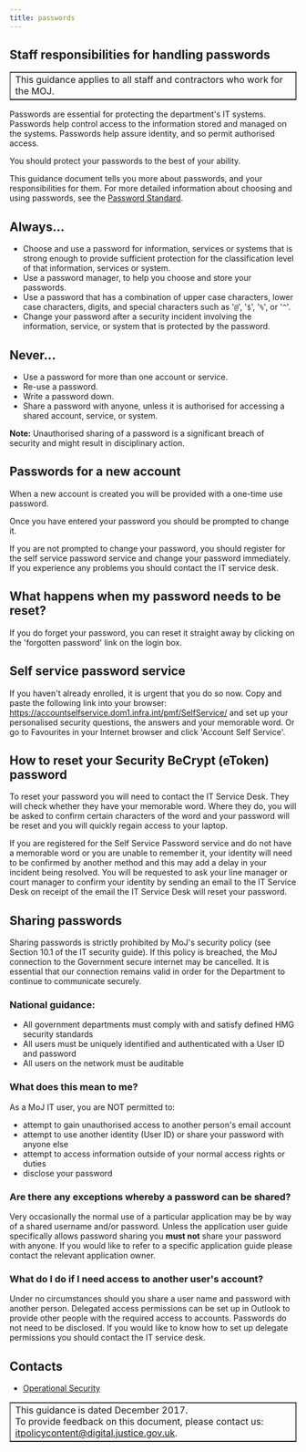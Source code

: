 ```yaml
---
title: passwords
---
```


## Staff responsibilities for handling passwords

<table border='1'>
<tr>
<td>This guidance applies to all staff and contractors who work for the MOJ.</td>
</tr>
</table>

[ps]: https://intranet.justice.gov.uk/guidance/security/it-computer-security/ict-security-policy-framework/password-standard/

Passwords are essential for protecting the department\'s IT systems. Passwords help control access to the information stored and managed on the systems. Passwords help assure identity, and so permit authorised access.

You should protect your passwords to the best of your ability.

This guidance document tells you more about passwords, and your responsibilities for them. For more detailed information about choosing and using passwords, see the [Password Standard][ps].

## Always\.\.\.

- Choose and use a password for information, services or systems that is strong enough to provide sufficient protection for the classification level of that information, services or system.
- Use a password manager, to help you choose and store your passwords.
- Use a password that has a combination of upper case characters, lower case characters, digits, and special characters such as '`@`', '`$`', '`%`', or '`^`'.
- Change your password after a security incident involving the information, service, or system that is protected by the password.

## Never\.\.\.

- Use a password for more than one account or service.
- Re-use a password.
- Write a password down.
- Share a password with anyone, unless it is authorised for accessing a shared account, service, or system.

**Note:** Unauthorised sharing of a password is a significant breach of security and might result in disciplinary action.

## Passwords for a new account

When a new account is created you will be provided with a one-time use password.

Once you have entered your password you should be prompted to change it.

If you are not prompted to change your password, you should register for the self service password service and change your password immediately. If you experience any problems you should contact the IT service desk.

## What happens when my password needs to be reset?

If you do forget your password, you can reset it straight away by clicking on the \'forgotten password\' link on the login box.

## Self service password service

If you haven't already enrolled, it is urgent that you do so now. Copy and paste the following link into your browser: https://accountselfservice.dom1.infra.int/pmf/SelfService/ and set up your personalised security questions, the answers and your memorable word. Or go to Favourites in your Internet browser and click 'Account Self Service'.

## How to reset your Security BeCrypt (eToken) password

To reset your password you will need to contact the IT Service Desk. They will check whether they have your memorable word. Where they do, you will be asked to confirm certain characters of the word and your password will be reset and you will quickly regain access to your laptop.

If you are registered for the Self Service Password service and do not have a memorable word or you are unable to remember it, your identity will need to be confirmed by another method and this may add a delay in your incident being resolved. You will be requested to ask your line manager or court manager to confirm your identity by sending an email to the IT Service Desk on receipt of the email the IT Service Desk will reset your password.

## Sharing passwords

Sharing passwords is strictly prohibited by MoJ's security policy (see Section 10.1 of the IT security guide). If this policy is breached, the MoJ connection to the Government secure internet may be cancelled. It is essential that our connection remains valid in order for the Department to continue to communicate securely.

### National guidance:

* All government departments must comply with and satisfy defined HMG security standards
* All users must be uniquely identified and authenticated with a User ID and password
* All users on the network must be auditable

### What does this mean to me?

As a MoJ IT user, you are NOT permitted to:

*   attempt to gain unauthorised access to another person's email account
*   attempt to use another identity (User ID) or share your password with anyone else
*   attempt to access information outside of your normal access rights or duties
*   disclose your password

### Are there any exceptions whereby a password can be shared?
 
Very occasionally the normal use of a particular application may be by way of a shared username and/or password. Unless the application user guide specifically allows password sharing you __must not__ share your password with anyone. If you would like to refer to a specific application guide please contact the relevant application owner.

### What do I do if I need access to another user's account?

Under no circumstances should you share a user name and password with another person. Delegated access permissions can be set up in Outlook to provide other people with the required access to accounts. Passwords do not need to be disclosed. If you would like to know how to set up delegate permissions you should contact the IT service desk.

## Contacts

* [Operational Security](mailto:operationalsecurityteam@justice.gsi.gov.uk)

<table border='1'>
<tr>
<td>This guidance is dated December 2017.<br/>
To provide feedback on this document, please contact us: <a href="mailto:itpolicycontent@digital.justice.gov.uk?subject=passwords">itpolicycontent@digital.justice.gov.uk</a>.</td>
</tr>
</table>
